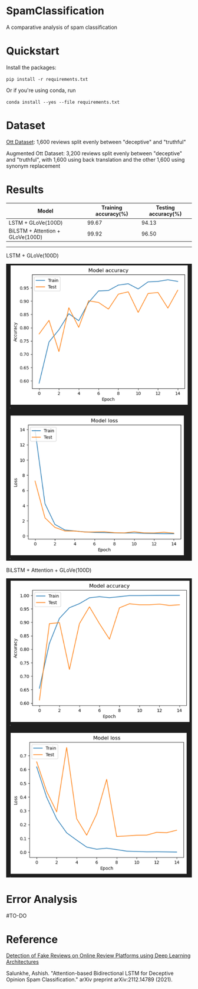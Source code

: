 # SpamClassification

A comparative analysis of spam classification

# Quickstart

Install the packages:

`pip install -r requirements.txt`

Or if you're using conda, run

`conda install --yes --file requirements.txt`

# Dataset

[Ott Dataset](https://www.kaggle.com/datasets/rtatman/deceptive-opinion-spam-corpus): 1,600 reviews split evenly between "deceptive" and "truthful"

Augmented Ott Dataset: 3,200 reviews split evenly between "deceptive" and "truthful", with 1,600 using back translation and the other 1,600 using synonym replacement

# Results

| Model                            | Training accuracy(%) | Testing accuracy(%) |
| -------------------------------- | -------------------- | ------------------- |
| LSTM + GLoVe(100D)               | 99.67                | 94.13               |
| BiLSTM + Attention + GLoVe(100D) | 99.92                | 96.50               |

---

LSTM + GLoVe(100D)

![LSTM](./results/images/cnn_graph.png)

BiLSTM + Attention + GLoVe(100D)

![BiLSTM](./results/images/attention_graph.png)

# Error Analysis

#TO-DO

# Reference

[Detection of Fake Reviews on Online Review Platforms using Deep Learning Architectures
](https://github.com/ashishsalunkhe/DeepSpamReview-Detection-of-Fake-Reviews-on-Online-Review-Platforms-using-DeepLearning-Architectures)

Salunkhe, Ashish. "Attention-based Bidirectional LSTM for Deceptive Opinion Spam Classification." arXiv preprint arXiv:2112.14789 (2021).
